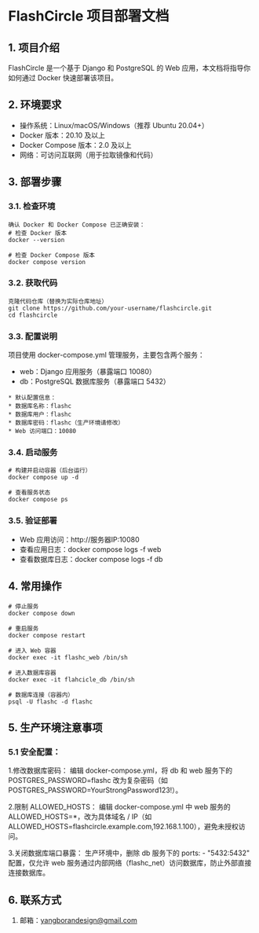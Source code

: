 # FlashCircle 项目部署文档
## 1. 项目介绍
FlashCircle 是一个基于 Django 和 PostgreSQL 的 Web 应用，本文档将指导你如何通过 Docker 快速部署该项目。
## 2. 环境要求
* 操作系统：Linux/macOS/Windows（推荐 Ubuntu 20.04+）
* Docker 版本：20.10 及以上
* Docker Compose 版本：2.0 及以上
* 网络：可访问互联网（用于拉取镜像和代码）
## 3. 部署步骤
### 3.1. 检查环境
```
确认 Docker 和 Docker Compose 已正确安装：
# 检查 Docker 版本
docker --version

# 检查 Docker Compose 版本
docker compose version
```
### 3.2. 获取代码
```
克隆代码仓库（替换为实际仓库地址）
git clone https://github.com/your-username/flashcircle.git
cd flashcircle
```

### 3.3. 配置说明
项目使用 docker-compose.yml 管理服务，主要包含两个服务：

* web：Django 应用服务（暴露端口 10080）
* db：PostgreSQL 数据库服务（暴露端口 5432）
```
* 默认配置信息：
* 数据库名称：flashc
* 数据库用户：flashc
* 数据库密码：flashc（生产环境请修改）
* Web 访问端口：10080
```
### 3.4. 启动服务
```
# 构建并启动容器（后台运行）
docker compose up -d

# 查看服务状态
docker compose ps
```
### 3.5. 验证部署

* Web 应用访问：http://服务器IP:10080
* 查看应用日志：docker compose logs -f web
* 查看数据库日志：docker compose logs -f db

## 4. 常用操作
```
# 停止服务
docker compose down

# 重启服务
docker compose restart

# 进入 Web 容器
docker exec -it flashc_web /bin/sh

# 进入数据库容器
docker exec -it flahcicle_db /bin/sh

# 数据库连接（容器内）
psql -U flashc -d flashc
```
## 5. 生产环境注意事项

### 5.1 安全配置：
1.修改数据库密码：
编辑 docker-compose.yml，将 db 和 web 服务下的 POSTGRES_PASSWORD=flashc 改为复杂密码（如 POSTGRES_PASSWORD=YourStrongPassword123!）。

2.限制 ALLOWED_HOSTS：
编辑 docker-compose.yml 中 web 服务的 ALLOWED_HOSTS=*，改为具体域名 / IP（如 ALLOWED_HOSTS=flashcircle.example.com,192.168.1.100），避免未授权访问。

3.关闭数据库端口暴露：
生产环境中，删除 db 服务下的 ports: - "5432:5432" 配置，仅允许 web 服务通过内部网络（flashc_net）访问数据库，防止外部直接连接数据库。

## 6. 联系方式

1. 邮箱：<yangborandesign@gmail.com>